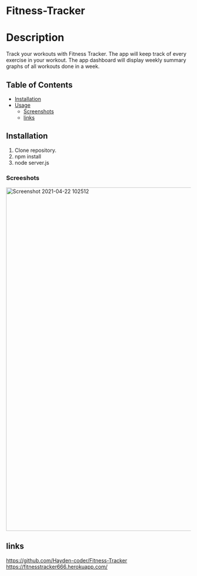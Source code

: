 # Fitness-Tracker

# Description
Track your workouts with Fitness Tracker. The app will keep track of every exercise in your workout. The app dashboard will display weekly summary graphs of all workouts done in a week.

## Table of Contents

* [Installation](#installation)
* [Usage](#usage)
    * [Screenshots](#screenshots)
    * [links](#links)
## Installation

1. Clone repository. 
2. npm install
3. node server.js

### Screeshots
<img width="937" alt="Screenshot 2021-04-22 102512" src="https://user-images.githubusercontent.com/74078719/115759434-14b6bd00-a355-11eb-81e2-c83fe28d3f75.png">



## links
https://github.com/Hayden-coder/Fitness-Tracker
https://fitnesstracker666.herokuapp.com/
